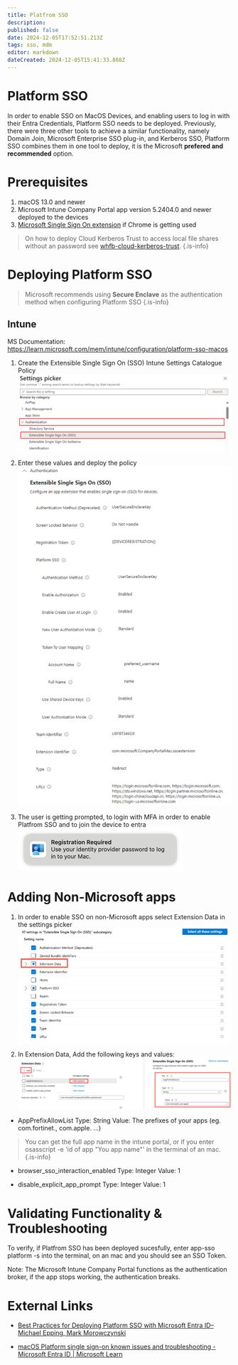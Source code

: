 ```yaml
---
title: Platfrom SSO
description: 
published: false
date: 2024-12-05T17:52:51.213Z
tags: sso, mdm
editor: markdown
dateCreated: 2024-12-05T15:41:33.868Z
---
```


# Platform SSO
In order to enable SSO on MacOS Devices, and enabling users to log in with their Entra Credentials, Platform SSO needs to be deployed. Previously, there were three other tools to achieve a similar functionality, namely Domain Join, Microsoft Enterprise SSO plug-in, and Kerberos SSO, Platform SSO combines them in one tool to deploy, it is the Microsoft **prefered and recommended** option.

# Prerequisites
1. macOS 13.0 and newer
2. Microsoft Intune Company Portal app version 5.2404.0 and newer deployed to the devices
3. [Microsoft Single Sign On extension](https://chromewebstore.google.com/detail/microsoft-single-sign-on/ppnbnpeolgkicgegkbkbjmhlideopiji) if Chrome is getting used

> On how to deploy Cloud Kerberos Trust to access local file shares without an password see [whfb-cloud-kerberos-trust](/active-directory/whfb-cloud-kerberos-trust).
{.is-info}

# Deploying Platform SSO

> Microsoft recommends using **Secure Enclave** as the authentication method when configuring Platform SSO
{.is-info}

## Intune

MS Documentation: https://learn.microsoft.com/mem/intune/configuration/platform-sso-macos

1. Create the Extensible Single Sign On (SSO) Intune Settings Catalogue Policy 
![settings-picker-authentication-extensible-sso.png](/intune/settings-picker-authentication-extensible-sso.png)

2. Enter these values and deploy the policy
![intune-psso-device-profile.png](/intune/intune-psso-device-profile.png)

3. The user is getting prompted, to login with MFA in order to enable Platfrom SSO and to join the device to entra
![platform-sso-macos-registration-required.png](/intune/platform-sso-macos-registration-required.png)

# Adding Non-Microsoft apps
1. In order to enable SSO on non-Microsoft apps select Extension Data in the settings picker
![settings-picker-authentication-extensible-sso-extension-data.png](/settings-picker-authentication-extensible-sso-extension-data.png)

2.  In Extension Data, Add the following keys and values:
![extension-data-appprefixallowlist.png](/extension-data-appprefixallowlist.png)

- AppPrefixAllowList 
Type: String
Value: The prefixes of your apps (eg. com.fortinet., com.apple. ...) 

> You can get the full app name in the intune portal, or if you enter osasscript -e 'id of app "You app name"' in the terminal of an mac.
{.is-info}


- browser_sso_interaction_enabled 
Type: Integer
Value: 1

- disable_explicit_app_prompt 
Type: Integer
Value: 1

# Validating Functionality & Troubleshooting
To verify, if Platfrom SSO has been deployed sucesfully, enter app-sso platform -s into the terminal, on an mac and you should see an SSO Token. 

Note: The Microsoft Intune Company Portal functions as the authentication broker, if the app stops working, the authentication breaks.

# External Links
* [Best Practices for Deploying Platform SSO with Microsoft Entra ID–Michael Epping, Mark Morowczynski](https://www.youtube.com/watch?v=NEoKLSuO3gw)

* [macOS Platform single sign-on known issues and troubleshooting - Microsoft Entra ID | Microsoft Learn](https://learn.microsoft.com/en-us/entra/identity/devices/troubleshoot-macos-platform-single-sign-on-extension)